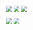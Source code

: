  ![](https://img.shields.io/badge/GitHub-100000?style=for-the-badge&logo=github&logoColor=white)
 ![](https://img.shields.io/badge/TypeScript-007ACC?style=for-the-badge&logo=typescript&logoColor=white)
 ![](https://img.shields.io/badge/MariaDB-003545?style=for-the-badge&logo=mariadb&logoColor=white)
 
 ![](https://img.shields.io/badge/Owner-Oste-Jannick-blue.svg) 
 ![](https://img.shields.io/badge/Project%20Status-Incomplete-red.svg)

